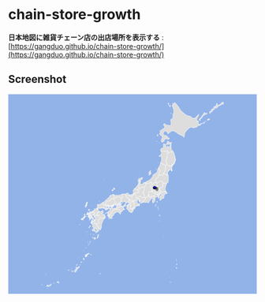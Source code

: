 # chain-store-growth
**日本地図に雑貨チェーン店の出店場所を表示する** :
[https://gangduo.github.io/chain-store-growth/](https://gangduo.github.io/chain-store-growth/)

## Screenshot

![screnshot](css/demo.png)
